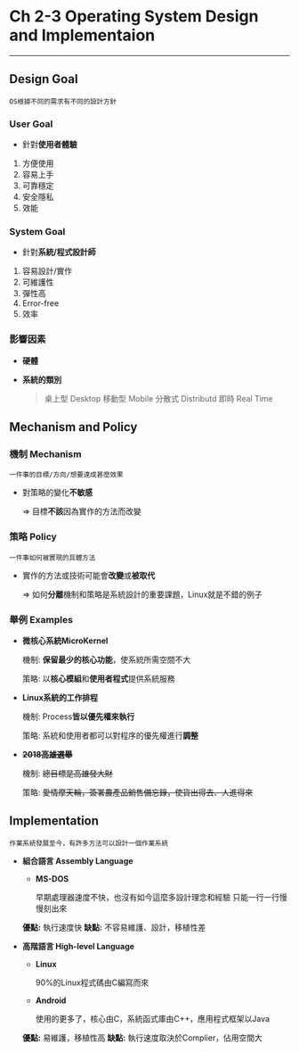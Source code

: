 # Ch 2-3 Operating System Design and Implementaion

---

## Design Goal

`OS根據不同的需求有不同的設計方針`

### User Goal

- 針對**使用者體驗**
1. 方便使用
2. 容易上手
3. 可靠穩定
4. 安全隱私
5. 效能

### System Goal

- 針對**系統/程式設計師**
1. 容易設計/實作
2. 可維護性
3. 彈性高
4. Error-free
5. 效率

### 影響因素

- **硬體**
- **系統的類別**
    
    > 桌上型 Desktop
    移動型 Mobile
    分散式 Distributd
    即時 Real Time
    > 

## Mechanism and Policy

### 機制 Mechanism

`一件事的目標/方向/想要達成甚麼效果`

- 對策略的變化**不敏感**
    
    ⇒ 目標**不該**因為實作的方法而改變
    

### 策略 Policy

`一件事如何被實現的具體方法`

- 實作的方法或技術可能會**改變**或**被取代**
    
    ⇒ 如何**分離**機制和策略是系統設計的重要課題，Linux就是不錯的例子
    

### 舉例 Examples

- **微核心系統MicroKernel**
    
    機制: **保留最少的核心功能**，使系統所需空間不大
    
    策略: 以**核心模組**和**使用者程式**提供系統服務
    
- **Linux系統的工作排程**
    
    機制: Process**皆以優先權來執行**
    
    策略: 系統和使用者都可以對程序的優先權進行**調整**
    
- **~~2018高雄選舉~~**
    
    機制: ~~總目標是高雄發大財~~
    
    策略: ~~愛情摩天輪，簽署農產品銷售備忘錄，使貨出得去、人進得來~~
    

## Implementation

`作業系統發展至今，有許多方法可以設計一個作業系統`

- **組合語言 Assembly Language**
    - **MS-DOS**
        
        早期處理器速度不快，也沒有如今這麼多設計理念和經驗
        只能一行一行慢慢刻出來
        
    
    **優點:** 執行速度快
    **缺點:** 不容易維護、設計，移植性差
    
- **高階語言 High-level Language**
    - **Linux**
        
        90%的Linux程式碼由C編寫而來
        
    - **Android**
        
        使用的更多了，核心由C，系統函式庫由C++，應用程式框架以Java
        
    
    **優點:** 易維護，移植性高
    **缺點:** 執行速度取決於Complier，佔用空間大